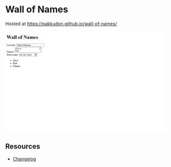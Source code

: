 # Wall of Names

Hosted at https://pakkudon.github.io/wall-of-names/

![Screenshot](./screenshot.png)

## Resources
- [Changelog](./CHANGELOG.md)
